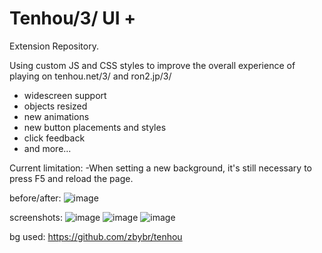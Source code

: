# Tenhou/3/ UI +
Extension Repository.

Using custom JS and CSS styles to improve the overall experience of playing on tenhou.net/3/ and ron2.jp/3/
- widescreen support
- objects resized
- new animations
- new button placements and styles
- click feedback
- and more...


Current limitation: 
-When setting a new background, it's still necessary to press F5 and reload the page.


before/after:
![image](https://github.com/carekovisk/TenhouUI-plus/assets/87438495/5790bf3f-fa1b-4f87-af6a-d467f9da0918)

screenshots:
![image](https://github.com/carekovisk/TenhouUI-plus/assets/87438495/fb13c7f5-22af-45ce-b4cc-3d276c80b716)
![image](https://github.com/carekovisk/TenhouUI-plus/assets/87438495/8bb37f8f-66e2-44f2-9266-11277ae4c768)
![image](https://github.com/carekovisk/TenhouUI-plus/assets/87438495/4d8c926f-a6d1-431d-a693-ca6bfcc2bea9)


bg used:
https://github.com/zbybr/tenhou

